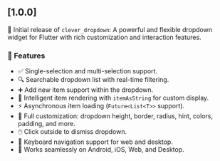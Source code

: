 
## [1.0.0] 

🎉 Initial release of `clever_dropdown`: A powerful and flexible dropdown widget for Flutter with rich customization and interaction features.

### 🚀 Features
- ✅ Single-selection and multi-selection support.
- 🔍 Searchable dropdown list with real-time filtering.
- ➕ Add new item support within the dropdown.
- 🧠 Intelligent item rendering with `itemAsString` for custom display.
- ⚡ Asynchronous item loading (`Future<List<T>>` support).
- 🎨 Full customization: dropdown height, border, radius, hint, colors, padding, and more.
- 🖱️ Click outside to dismiss dropdown.
- 🧭 Keyboard navigation support for web and desktop.
- 📱 Works seamlessly on Android, iOS, Web, and Desktop.